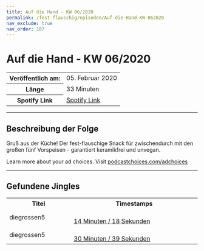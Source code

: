 ```yaml
---
title: Auf die Hand - KW 06/2020
permalink: /fest-flauschig/episoden/Auf-die-Hand-KW-062020
nav_exclude: true
nav_order: 187
---
```


# Auf die Hand - KW 06/2020
<table class="resp-table dcf-table dcf-table-responsive dcf-table-bordered dcf-table-striped dcf-w-100%">
                    <tbody>
                        <tr>
                            <th scope="row">Veröffentlich am:</th>
                            <td data-label="Veröffentlich am:">05. Februar 2020</td>
                        </tr>
                        <tr>
                            <th scope="row">Länge </th>
                            <td data-label="Länge ">33 Minuten</td>
                        </tr><tr>
                                <th scope="row">Spotify Link</th>
                                <td data-label="Spotify Link"><a href="https://open.spotify.com/episode/7GaSr9TXCfGE2CLJVaZJ5i">Spotify Link</a></td>
                            </tr></tbody>
                </table>

***

## Beschreibung der Folge

<div>
Gruß aus der Küche! Der fest-flauschige Snack für zwischendurch mit den großen fünf Vorspeisen - garantiert keramikfrei und unvegan.<p> </p><p>Learn more about your ad choices. Visit <a href="https://podcastchoices.com/adchoices">podcastchoices.com/adchoices</a></p>  
</div>

***

## Gefundene Jingles

<table style="display: table;">
                                    <tr>
                                        <th class="tableColumnTitle">Titel</th>
                                        <th class="tableColumnTimestamps">Timestamps</th>
                                    </tr>
                                    <tr>
                                <td markdown="span"  class="tableColumnTitle">diegrossen5</td>
                                <td markdown="span" class="tableColumnTimestamps">
                                <br>
                                <a href="https://open.spotify.com/episode/7GaSr9TXCfGE2CLJVaZJ5i?t=858">
                                14 Minuten / 18 Sekunden</a>
                                </td></tr><tr>
                                <td markdown="span"  class="tableColumnTitle">diegrossen5</td>
                                <td markdown="span" class="tableColumnTimestamps">
                                <br>
                                <a href="https://open.spotify.com/episode/7GaSr9TXCfGE2CLJVaZJ5i?t=1839">
                                30 Minuten / 39 Sekunden</a>
                                </td></tr></table>